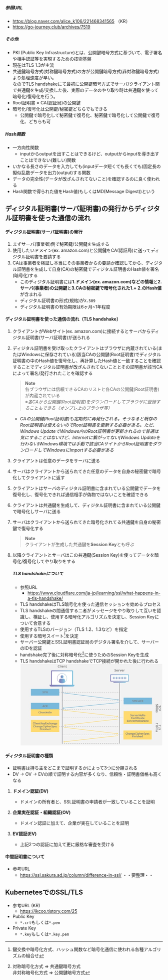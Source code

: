 ##### 参照URL
- https://blog.naver.com/alice_k106/221468341565 （KR）
- https://go-journey.club/archives/7519

##### その他
- PKI (Public Key Infrastructure)とは、公開鍵暗号方式に基づいて、電子署名や相手認証等を実現するための技術基盤
- 現在はTLS 1.3が主流
- 共通鍵暗号方式(対称鍵暗号方式)の方が公開鍵暗号方式(非対称鍵暗号方式)より処理速度が早い。  
  なのでTLS handshakeにて最初に公開鍵暗号方式でサーバ/クライアント間で共通鍵を生成/交換した後、実際のデータのやり取り時は共通鍵を使って暗号化/復号化を行う。
- Root証明書 = CA(認証局)の公開鍵
- 暗号化/復号化は公開鍵/秘密鍵どちらでもできる
  - 公開鍵で暗号化して秘密鍵で復号化、秘密鍵で暗号化して公開鍵で復号化、どちらも可

##### Hash関数
- 一方向性関数
  - inputからoutputを出すことはできるけど、outputからinputを導き出すことはできない(難しい)関数
- いかなる長さのデータを入力しても(inputデータ短くても長くても)固定長の擬似乱数データを出力(output)する関数
- データの完全性(データが改ざんされてないこと)を確認するのに良く使われる
- Hash関数で得られた値をHash値(もしくはMD(Message Digest))という

## ディジタル証明書(サーバ証明書)の発行からディジタル証明書を使った通信の流れ
#### ディジタル証明書(サーバ証明書)の発行
1. まずサーバ(事業者)側で秘密鍵/公開鍵を生成する
2. 使用したいドメイン(ex. amazon.com)と公開鍵をCA(認証局)に送ってディジタル証明書を要請する
3. CAは事業者を検証し本当にその事業者からの要請か確認してから、ディジタル証明書を生成して自身(CA)の秘密鍵でディジタル証明書のHash値を署名(暗号化)する
   - このディジタル証明書には**1.ドメイン(ex. amazon.com)などの情報**と**2.サーバ(事業者)の公開鍵**と**3.CAの秘密鍵で暗号化された1.+ 2.のHash値**が含まれる
   - ディジタル証明書の形式(規格)が`X.509`
   - ディジタル証明書の有効期限は6ヶ月~1年程度
#### ディジタル証明書を使った通信の流れ（TLS handshake）
1. クライアントがWebサイト(ex. amazon.com)に接続するとサーバからディジタル証明書(サーバ証明書)が送られる
2. ディジタル証明書を受け取ったクライアントはブラウザに内蔵されている(またはWindowsに保存されている)該当CAの公開鍵(Root証明書)でディジタル証明書の中のHash値を復号化し、再計算したHash値と一致することを確認することでディジタル証明書が改ざんされてないこととその証明書が該当CAによって署名/発行されたことを確認する
   > **Note**  
   > 各ブラウザには信頼できるCAのリストと各CAの公開鍵(Root証明書)が内蔵されている  
   > ※*各CAから公開鍵(Root証明書)をダウンロードしてブラウザに登録することもできる（オンプレ上のブラウザ等）*
   - *CAの公開鍵(Root証明書)も定期的に再発行される。そうなると既存のRoot証明書は使えないのでRoot証明書を更新する必要がある。ただ、Windows UpdateでWindows内のRoot証明書が更新されるので普通は気にすることはないけど、Internetに繋がってない(Windows Updateを行わない)Windows環境では手動で該当CAサイトからRoot証明書をダウンロードしてWindowsにImportする必要がある*
3. クライアントは任意のデータをサーバに送る
4. サーバはクライアントから送られてきた任意のデータを自身の秘密鍵で暗号化してクライアントに返す
5. クライアントはサーバのディジタル証明書に含まれている公開鍵でデータを復号化し、復号化できれば通信相手が偽物ではないことを確認できる
6. クライアントは共通鍵を生成して、ディジタル証明書に含まれている公開鍵で暗号化しサーバに送る
7. サーバはクライアントから送られてきた暗号化されてる共通鍵を自身の秘密鍵で復号化する
   > **Note**  
   > クライアントが生成した共通鍵を**Session Key**とも呼ぶ
8.  以降クライアントとサーバはこの共通鍵(Session Key)を使ってデータを暗号化/復号化してやり取りをする

    ##### TLS handshakeについて
    - 参照URL
        - https://www.cloudflare.com/ja-jp/learning/ssl/what-happens-in-a-tls-handshake/
    - TLS handshakeはTLS暗号化を使った通信セッションを始めるプロセス
    - TLS handshakeの間通信する二者がメッセージをやり取りして互いを認識し、検証し、使用する暗号化アルゴリズムを決定し、Session Keyについて合意する
    - 使用するTLSのバージョン（TLS 1.2、1.3など）を指定
    - 使用する暗号スイート[^1]を決定
    - サーバー公開鍵とSSL証明書認証局のデジタル署名を介して、サーバーのIDを認証
    - handshake完了後に対称暗号化[^2]に使うためのSession Keyを生成  
    [^1]:鍵交換や暗号化方式、ハッシュ関数など暗号化通信に使われる各種アルゴリズムの組合せ
    [^2]:対称暗号化方式 ⇒ 共通鍵暗号方式  
    非対称暗号化方式 ⇒ 公開鍵暗号方式
    - TLS handshakeはTCP handshakeでTCP接続が開かれた後に行われる
    ![TLS handshake](https://github.com/nutslove/Knowledges/blob/main/SSL(TLS)/image/TLS-handshake.jpg)

#### ディジタル証明書の種類
- 証明書は持ち主をどこまで証明するかによって3つに分類される
- DV → OV → EVの順で証明する内容が多くなり、信頼性・証明書価格も高くなる

1. **ドメイン認証(DV)**
    - ドメインの所有者と、SSL証明書の申請者が一致していることを証明

2. **企業実在認証・組織認証(OV)**
    - ドメイン認証に加えて、企業が実在していることを証明

3. **EV認証(EV)**
    - 上記2つの認証に加えて更に厳格な審査を受ける

#### 中間証明書について
- 参考URL
  - https://ssl.sakura.ad.jp/column/difference-in-ssl/
・・要整理・・

## KubernetesでのSSL/TLS
- 参考URL (KR)
  - https://ikcoo.tistory.com/25
- Public Key
  - `*.crt`もしくは`*.pem`
- Private Key
  - `*.key`もしくは`*.key.pem`
